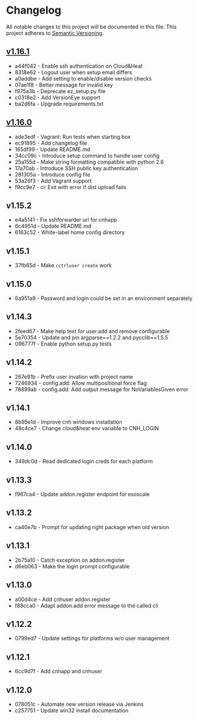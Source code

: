# Changelog

All notable changes to this project will be documented in this file.
This project adheres to [Semantic Versioning](http://semver.org/).

## [v1.16.1]

* a44f042 - Enable ssh authentication on Cloud&Heat
* 8318e62 - Logout user when setup email differs
* a0addbe - Add setting to enable/disable version checks
* 07ae1f8 - Better message for invalid key
* f975a3b - Deprecate ez_setup.py file
* c0318e2 - Add VersionEye support
* ba2d6fa - Upgrade requirements.txt

## [v1.16.0]

* ade3edf - Vagrant: Run tests when starting box
* ec91895 - Add changelog file
* 165df99 - Update README.md
* 34cc09c - Introduce setup command to handle user config
* 25a155d - Make string formatting compatible with python 2.6
* 17a70ab - Introduce SSH public key authentication
* 281305a - Introduce config file
* 53a26f3 - Add Vagrant support
* f9cc9e7 - ci: Exit with error if dist upload fails

## v1.15.2

* e4a5141 - Fix sshforwarder url for cnhapp
* 6c4951d - Update README.md
* 6163c52 - White-label home config directory

## v1.15.1

* 37fb65d - Make `cctrluser create` work

## v1.15.0

* 6a951a9 - Password and login could be set in an environment separately

## v1.14.3

* 2feed67 - Make help text for user.add and remove configurable
* 5e70354 - Update and pin argparse==1.2.2 and pycclib==1.5.5
* 096777f - Enable python setup.py tests

## v1.14.2

* 267e91b - Prefix user invation with project name
* 7246934 - config.add: Allow multipositional force flag
* 78899ab - config.add: Add output message for NoVariablesGiven error

## v1.14.1

* 8b95e1d - Improve cnh windows installation
* 48c4ce7 - Change cloud&heat env variable to CNH_LOGIN 

## v1.14.0

* 349dc0d - Read dedicated login creds for each platform

## v1.13.3

* f967ca4 - Update addon.register endpoint for exoscale

## v1.13.2

* ca40e7b - Prompt for updating right package when old version

## v1.13.1

* 2b75a10 - Catch exception on addon.register
* d6eb063 - Make the login prompt configurable

## v1.13.0

* a00d4ce - Add cnhuser addon.register
* f88cca0 - Adapt addon.add error message to the called cli

## v1.12.2

* 0799ed7 - Update settings for platforms w/o user management

## v1.12.1

* 6cc9d7f - Add cnhapp and cnhuser 

## v1.12.0

* 078051c - Automate new version release via Jenkins 
* c257751 - Update win32 install documentation 


[unreleased]: https://github.com/cloudControl/cctrl/compare/v1.16.1...HEAD
[v1.16.1]: https://github.com/cloudControl/cctrl/compare/v1.16.0...v1.16.1
[v1.16.0]: https://github.com/cloudControl/cctrl/compare/v1.15.2...v1.16.0
